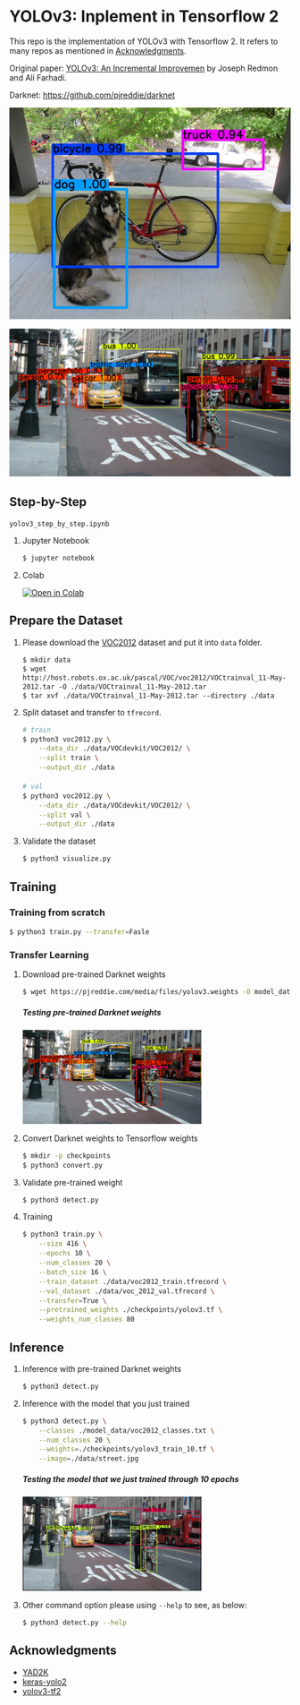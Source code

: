 # YOLOv3: Inplement in Tensorflow 2

This repo is the implementation of YOLOv3 with Tensorflow 2. It refers to many repos as mentioned in [Acknowledgments](#acknowledgments).

Original paper: [YOLOv3: An Incremental Improvemen](https://pjreddie.com/media/files/papers/YOLOv3.pdf) by Joseph Redmon and Ali Farhadi.

Darknet: https://github.com/pjreddie/darknet

![](data/dog_out.jpg)

![](data/street_out.png)

## Step-by-Step

```yolov3_step_by_step.ipynb```

1. Jupyter Notebook

    ```bash
    $ jupyter notebook
    ```

2. Colab

    [![Open in Colab](https://colab.research.google.com/assets/colab-badge.svg)](https://colab.research.google.com/github/kaka-lin/yolov3-tf2/blob/master/yolov3_step_by_step.ipynb)

## Prepare the Dataset

1. Please download the [VOC2012](http://host.robots.ox.ac.uk/pascal/VOC/) dataset and put it into `data` folder.

    ```
    $ mkdir data
    $ wget http://host.robots.ox.ac.uk/pascal/VOC/voc2012/VOCtrainval_11-May-2012.tar -O ./data/VOCtrainval_11-May-2012.tar
    $ tar xvf ./data/VOCtrainval_11-May-2012.tar --directory ./data
    ```

2. Split dataset and transfer to `tfrecord`.

    ```bash
    # train
    $ python3 voc2012.py \
        --data_dir ./data/VOCdevkit/VOC2012/ \
        --split train \
        --output_dir ./data

    # val
    $ python3 voc2012.py \
        --data_dir ./data/VOCdevkit/VOC2012/ \
        --split val \
        --output_dir ./data
    ```

3. Validate the dataset

    ```bash
    $ python3 visualize.py
    ```

## Training

### Training from scratch

```bash
$ python3 train.py --transfer=Fasle
```

### Transfer Learning

1. Download pre-trained Darknet weights

    ```bash
    $ wget https://pjreddie.com/media/files/yolov3.weights -O model_data/yolov3.weights
    ```

    ##### Testing pre-trained Darknet weights

    <img src="./data/street_out.png" width=320>

2. Convert Darknet weights to Tensorflow weights

    ```bash
    $ mkdir -p checkpoints
    $ python3 convert.py
    ```

3. Validate pre-trained weight

    ```bash
    $ python3 detect.py
    ```

4. Training

    ```bash
    $ python3 train.py \
        --size 416 \
        --epochs 10 \
        --num_classes 20 \
        --batch_size 16 \
        --train_dataset ./data/voc2012_train.tfrecord \
        --val_dataset ./data/voc_2012_val.tfrecord \
        --transfer=True \
        --pretrained_weights ./checkpoints/yolov3.tf \
        --weights_num_classes 80
    ```

## Inference

1. Inference with pre-trained Darknet weights

    ```bash
    $ python3 detect.py
    ```

2. Inference with the model that you just trained

    ```bash
    $ python3 detect.py \
        --classes ./model_data/voc2012_classes.txt \
        --num_classes 20 \
        --weights=./checkpoints/yolov3_train_10.tf \
        --image=./data/street.jpg
    ```

    ##### Testing the model that we just trained through 10 epochs

    <img src="./data/street_result_cv.png" width=320>

3. Other command option please using `--help` to see, as below:

    ```bash
    $ python3 detect.py --help
    ```

## Acknowledgments

- [YAD2K](https://github.com/allanzelener/YAD2K)
- [keras-yolo2](https://github.com/experiencor/keras-yolo2)
- [yolov3-tf2](https://github.com/zzh8829/yolov3-tf2)
